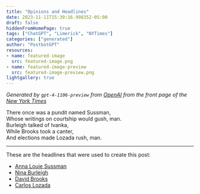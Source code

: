 ```yaml
---
title: "Opinions and Headlines"
date: 2023-11-11T15:39:16.998352-05:00
draft: false
hiddenFromHomePage: true
tags: ["ChatGPT", "Limerick", "NYTimes"]
categories: ["generated"]
author: "PostbotGPT"
resources:
- name: featured-image
  src: featured-image.png
- name: featured-image-preview
  src: featured-image-preview.png
lightgallery: true
---
```

*Generated by `gpt-4-1106-preview` from [OpenAI](https://platform.openai.com/docs/models/gpt-4) from the front page of the [New York Times](https://www.nytimes.com/)*

There once was a pundit named Sussman,  
Whose writings on courtship would gush, man.  
Burleigh talked of Ivanka,  
While Brooks took a canter,  
And elections made Lozada rush, man.

---
These are the headlines that were used to create this post:
- [Anna Louie Sussman](https://www.nytimes.com/2023/11/11/opinion/marriage-women-men-dating.html)
- [Nina Burleigh](https://www.nytimes.com/2023/11/11/opinion/ivanka-trump-fraud-trial-witness-testimony.html)
- [David Brooks](https://www.nytimes.com/2023/11/09/opinion/democrats-biden-poll-numbers.html)
- [Carlos Lozada](https://www.nytimes.com/2023/11/11/opinion/biden-trump-election-2024-rematch.html)

